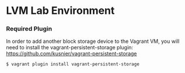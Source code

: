 # LVM Lab Environment

### Required Plugin

In order to add another block storage device to the Vagrant VM, you will need to install the vagrant-persistent-storage plugin: https://github.com/kusnier/vagrant-persistent-storage


```
$ vagrant plugin install vagrant-persistent-storage
```
